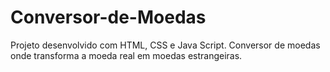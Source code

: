 # Conversor-de-Moedas
Projeto desenvolvido com HTML, CSS e Java Script. Conversor de moedas onde transforma a moeda real em moedas estrangeiras.
